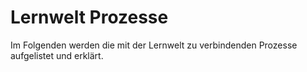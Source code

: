 # Lernwelt Prozesse

Im Folgenden werden die mit der Lernwelt zu verbindenden Prozesse aufgelistet und erklärt.